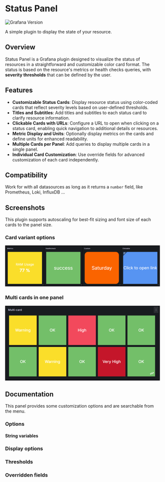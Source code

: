 # Status Panel

![Grafana Version](https://img.shields.io/badge/%3E%3D10.4.0-version?logo=grafana&logoColor=F47A20&label=Grafana&color=F47A20)

A simple plugin to display the state of your resource.

## Overview

Status Panel is a Grafana plugin designed to visualize the status of resources in a straightforward and customizable
color card format. The status is based on the resource's metrics or health checks queries, with **severity thresholds**
that can be defined by the user.

## Features

- **Customizable Status Cards**: Display resource status using color-coded cards that reflect severity levels based on
  user-defined thresholds.
- **Titles and Subtitles**: Add titles and subtitles to each status card to clarify resource information.
- **Clickable Cards with URLs**: Configure a URL to open when clicking on a status card, enabling quick navigation to
  additional details or resources.
- **Metric Display and Units**: Optionally display metrics on the cards and define units for enhanced readability.
- **Multiple Cards per Panel**: Add queries to display multiple cards in a single panel.
- **Individual Card Customization**: Use override fields for advanced customization of each card independently.

## Compatibility

Work for with all datasources as long as it returns a `number` field, like Prometheus, Loki, InfluxDB ...

## Screenshots

This plugin supports autoscaling for best-fit sizing and font size of each cards to the panel size.

### Card variant options

![](https://raw.githubusercontent.com/BenjaminFourmaux/Grafana_Status_panel/refs/heads/master/src/img/screenshots/card-variants.png)

### Multi cards in one panel

![](https://raw.githubusercontent.com/BenjaminFourmaux/Grafana_Status_panel/refs/heads/master/src/img/screenshots/multi-card.png)

## Documentation

This panel provides some customization options and are searchable from the menu.

### Options

#### String variables

### Display options

### Thresholds

### Overridden fields
